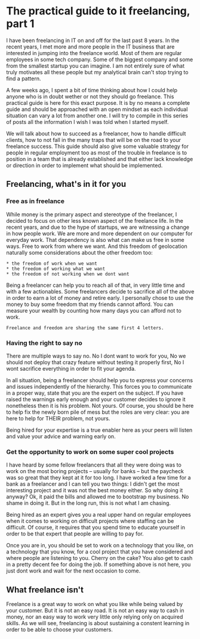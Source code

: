 # The practical guide to it freelancing, part 1 #

I have been freelancing in IT on and off for the last past 8 years. In the recent years, I met more and more people in the IT business that are interested in jumping into the freelance world. Most of them are regular employees in some tech company. Some of the biggest company and some from the smallest startup you can imagine. I am not entirely sure of what truly motivates all these people but my analytical brain can't stop trying to find a pattern.

A few weeks ago, I spent a bit of time thinking about how I could help anyone who is in doubt wether or not they should go freelance. This practical guide is here for this exact purpose. It is by no means a complete guide and should be approached with an open mindset as each individual situation can vary a lot from another one. I will try to compile in this series of posts all the information I wish I was told when I started myself.

We will talk about how to succeed as a freelancer, how to handle difficult clients, how to not fall in the many traps that will be on the road to your freelance success. This guide should also give some valuable strategy for people in regular employment too as most of the trouble in freelance is to position in a team that is already established and that either lack knowledge or direction in order to implement what should be implemented.

## Freelancing, what's in it for you ##

### Free as in freelance ###

While money is the primary aspect and stereotype of the freelancer, I decided to focus on other less known aspect of the freelance life. In the recent years, and due to the hype of startups, we are witnessing a change in how people work. We are more and more dependent on our computer for everyday work. That dependency is also what can make us free in some ways. Free to work from where we want. And this freedom of geolocation naturally some considerations about the other freedom too:

    * the freedom of work when we want
    * the freedom of working what we want
    * the freedom of not working when we dont want
    
Being a freelancer can help you to reach all of that, in very little time and with a few actionables. Some freelancers decide to sacrifice all of the above in order to earn a lot of money and retire early. I personally chose to use the money to buy some freedom that my friends cannot afford. You can measure your wealth by counting how many days you can afford not to work.

    Freelance and freedom are sharing the same first 4 letters.
    
### Having the right to say no ###

There are multiple ways to say no. No I dont want to work for you, No we should not deploy that crazy feature without testing it properly first, No I wont sacrifice everything in order to fit your agenda.

In all situation, being a freelancer should help you to express your concerns and issues independently of the hierarchy. This forces you to communicate in a proper way, state that you are the expert on the subject. If you have raised the warnings early enough and your customer decides to ignore it nonetheless then it is his problem. Not yours. Of course, you should be here to help fix the newly born pile of mess but the roles are very clear: you are here to help for THEIR problem, not yours.

Being hired for your expertise is a true enabler here as your peers will listen and value your advice and warning early on.

### Get the opportunity to work on some super cool projects ###

I have heard by some fellow freelancers that all they were doing was to work on the most boring projects – usually for banks – but the paycheck was so great that they kept at it for too long. I have worked a few time for a bank as a freelancer and I can tell you two things: I didn't get the most interesting project and it was not the best money either. So why doing it anyway? Ok, it paid the bills and allowed me to bootstrap my business. No shame in doing it. But in the long run, this is not what I am chasing.

Being hired as an expert gives you a real upper hand on regular employees when it comes to working on difficult projects where staffing can be difficult. Of course, it requires that you spend time to educate yourself in order to be that expert that people are willing to pay for.


Once you are in, you should be set to work on a technology that you like, on a technology that you know, for a cool project that you have considered and where people are listening to you. Cherry on the cake? You also get to cash in a pretty decent fee for doing the job.
If something above is not here, you just dont work and wait for the next occasion to come.



## What freelance isn't ##

Freelance is a great way to work on what you like while being valued by your customer. But it is not an easy road. It is not an easy way to cash in money, nor an easy way to work very little only relying only on acquired skills. As we will see, freelancing is about sustaining a constent learning in order to be able to choose your customers. 
